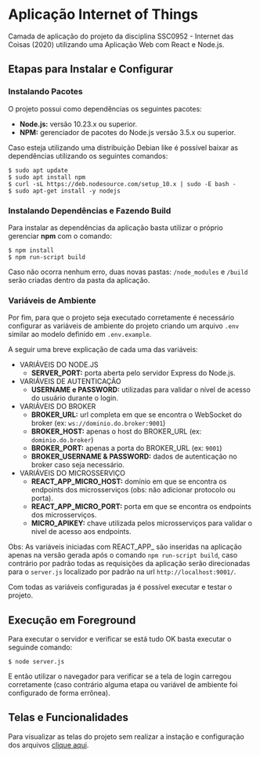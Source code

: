 # Aplicação Internet of Things

Camada de aplicação do projeto da disciplina SSC0952 - Internet das Coisas (2020) utilizando uma Aplicação Web com React e Node.js.

## Etapas para Instalar e Configurar

### Instalando Pacotes

O projeto possui como dependências os seguintes pacotes:

* **Node.js:** versão 10.23.x ou superior.
* **NPM:** gerenciador de pacotes do Node.js versão 3.5.x ou superior.

Caso esteja utilizando uma distribuição Debian like é possível baixar as dependências utilizando os seguintes comandos:

```bash=
$ sudo apt update
$ sudo apt install npm
$ curl -sL https://deb.nodesource.com/setup_10.x | sudo -E bash -
$ sudo apt-get install -y nodejs
```

### Instalando Dependências e Fazendo Build

Para instalar as dependências da aplicação basta utilizar o próprio gerenciar **npm** com o comando:

```bash=
$ npm install
$ npm run-script build
```

Caso não ocorra nenhum erro, duas novas pastas: `/node_modules` e `/build` serão criadas dentro da pasta da aplicação.

### Variáveis de Ambiente

Por fim, para que o projeto seja executado corretamente é necessário configurar as variáveis de ambiente do projeto criando um arquivo `.env` similar ao modelo definido em `.env.example`.

A seguir uma breve explicação de cada uma das variáveis:

* VARIÁVEIS DO NODE.JS
    * **SERVER_PORT:** porta aberta pelo servidor Express do Node.js.
* VARIÁVEIS DE AUTENTICAÇÃO
    * **USERNAME e PASSWORD:** utilizadas para validar o nível de acesso do usuário durante o login.
* VARIÁVEIS DO BROKER
    * **BROKER_URL:** url completa em que se encontra o WebSocket do broker (ex: `ws://dominio.do.broker:9001`)
    * **BROKER_HOST:** apenas o host do BROKER_URL (ex: `dominio.do.broker`)
    * **BROKER_PORT:** apenas a porta do BROKER_URL (ex: `9001`)
    * **BROKER_USERNAME & PASSWORD:** dados de autenticação no broker caso seja necessário.
* VARIÁVEIS DO MICROSSERVIÇO
    * **REACT_APP_MICRO_HOST:** domínio em que se encontra os endpoints dos microsserviços (obs: não adicionar protocolo ou porta).
    * **REACT_APP_MICRO_PORT:** porta em que se encontra os endpoints dos microsserviços.
    * **MICRO_APIKEY:** chave utilizada pelos microsserviços para validar o nivel de acesso aos endpoints.

Obs: As variáveis iniciadas com REACT_APP_ são inseridas na aplicação apenas na versão gerada após o comando `npm run-script build`, caso contrário por padrão todas as requisições da aplicação serão direcionadas para o `server.js` localizado por padrão na url `http://localhost:9001/`.

Com todas as variáveis configuradas ja é possível executar e testar o projeto.

## Execução em Foreground

Para executar o servidor e verificar se está tudo OK basta executar o seguinde comando:

```bash=
$ node server.js
```

E então utilizar o navegador para verificar se a tela de login carregou corretamente (caso contrário alguma etapa ou variável de ambiente foi configurado de forma errônea).

## Telas e Funcionalidades

Para visualizar as telas do projeto sem realizar a instação e configuração dos arquivos [clique aqui](./TELAS.md).

